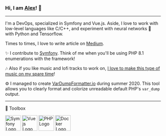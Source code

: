 ### Hi, I am [Alex](https://twitter.com/alexdaubois/)! 👋
---
I'm a DevOps, specialized in Symfony and Vue.js. Aside, I love to work with low-level languages like C/C++, and experiment with neural networks :brain: with Python and Tensorflow.

Times to times, I love to write article on [Medium](https://alex-daubois.medium.com/).

✨ I contribute to [Symfony](https://github.com/symfony/symfony). Think of me when you'll be using PHP 8.1 enumerations with the framework!

🎶 Also if you like music and lofi tracks to work on, [I love to make this type of music on my spare time](https://open.spotify.com/artist/790POud6wam0mwqWShV4Nr?si=Zz0QWo_CQTmRqDV4pFnl5g)!

⚙️ I managed to create [VarDumpFormatter.io](https://vardumpformatter.io) during summer 2020. This tool allows you to clearly format and colorize unreadable default PHP's `var_dump` output.

---

🧰 Toolbox

<img src="https://cdn.worldvectorlogo.com/logos/symfony.svg" alt="Symfony Logo" width="50" height="50"/> <img src="https://cdn.worldvectorlogo.com/logos/vue-js-1.svg" alt="Vue js Logo" width="50" height="50"/> <img src="https://cdn.worldvectorlogo.com/logos/php.svg" alt="PHP Logo" width="50" height="50"/> <img src="https://cdn.worldvectorlogo.com/logos/docker.svg" alt="Docker Logo" width="50" height="50"/>
